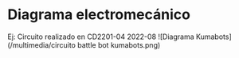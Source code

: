 # Diagrama electromecánico

Ej: Circuito realizado en CD2201-04 2022-08
![Diagrama Kumabots](/multimedia/circuito battle bot kumabots.png)
